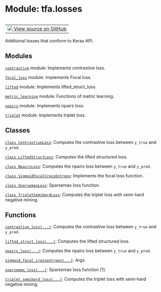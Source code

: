 <div itemscope itemtype="http://developers.google.com/ReferenceObject">
<meta itemprop="name" content="tfa.losses" />
<meta itemprop="path" content="Stable" />
</div>

# Module: tfa.losses


<table class="tfo-notebook-buttons tfo-api" align="left">

<td>
  <a target="_blank" href="https://github.com/tensorflow/addons/tree/r0.5/tensorflow_addons/losses/__init__.py">
    <img src="https://www.tensorflow.org/images/GitHub-Mark-32px.png" />
    View source on GitHub
  </a>
</td></table>



Additional losses that conform to Keras API.

<!-- Placeholder for "Used in" -->


## Modules

[`contrastive`](../tfa/losses/contrastive.md) module: Implements contrastive loss.

[`focal_loss`](../tfa/losses/focal_loss.md) module: Implements Focal loss.

[`lifted`](../tfa/losses/lifted.md) module: Implements lifted_struct_loss.

[`metric_learning`](../tfa/losses/metric_learning.md) module: Functions of metric learning.

[`npairs`](../tfa/losses/npairs.md) module: Implements npairs loss.

[`triplet`](../tfa/losses/triplet.md) module: Implements triplet loss.

## Classes

[`class ContrastiveLoss`](../tfa/losses/ContrastiveLoss.md): Computes the contrastive loss between `y_true` and `y_pred`.

[`class LiftedStructLoss`](../tfa/losses/LiftedStructLoss.md): Computes the lifted structured loss.

[`class NpairsLoss`](../tfa/losses/NpairsLoss.md): Computes the npairs loss between `y_true` and `y_pred`.

[`class SigmoidFocalCrossEntropy`](../tfa/losses/SigmoidFocalCrossEntropy.md): Implements the focal loss function.

[`class SparsemaxLoss`](../tfa/losses/SparsemaxLoss.md): Sparsemax loss function.

[`class TripletSemiHardLoss`](../tfa/losses/TripletSemiHardLoss.md): Computes the triplet loss with semi-hard negative mining.

## Functions

[`contrastive_loss(...)`](../tfa/losses/contrastive_loss.md): Computes the contrastive loss between `y_true` and `y_pred`.

[`lifted_struct_loss(...)`](../tfa/losses/lifted_struct_loss.md): Computes the lifted structured loss.

[`npairs_loss(...)`](../tfa/losses/npairs_loss.md): Computes the npairs loss between `y_true` and `y_pred`.

[`sigmoid_focal_crossentropy(...)`](../tfa/losses/sigmoid_focal_crossentropy.md): Args

[`sparsemax_loss(...)`](../tfa/losses/sparsemax_loss.md): Sparsemax loss function [1].

[`triplet_semihard_loss(...)`](../tfa/losses/triplet_semihard_loss.md): Computes the triplet loss with semi-hard negative mining.

